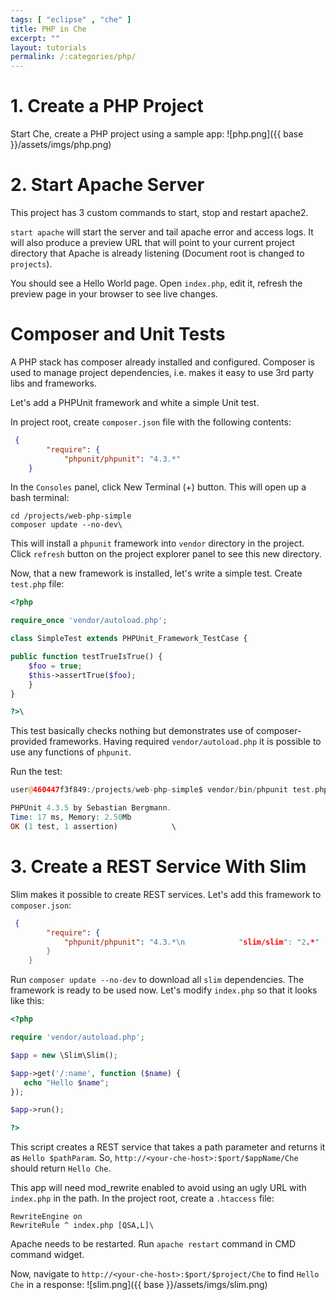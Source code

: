 ```yaml
---
tags: [ "eclipse" , "che" ]
title: PHP in Che
excerpt: ""
layout: tutorials
permalink: /:categories/php/
---
```

# 1. Create a PHP Project  
Start Che, create a PHP project using a sample app:
![php.png]({{ base }}/assets/imgs/php.png)

# 2. Start Apache Server  
This project has 3 custom commands to start, stop and restart apache2.

`start apache` will start the server and tail apache error and access logs. It will also produce a preview URL that will point to your current project directory that Apache is already listening (Document root is changed to `projects`).

You should see a Hello World page. Open `index.php`, edit it, refresh the preview page in your browser to see live changes.
# Composer and Unit Tests  
A PHP stack has composer already installed and configured. Composer is used to manage project dependencies, i.e. makes it easy to use 3rd party libs and frameworks.

Let's add a PHPUnit framework and white a simple Unit test.

In project root, create `composer.json` file with the following contents:
```json  
 {
        "require": {
            "phpunit/phpunit": "4.3.*"
    }
```
In the `Consoles` panel, click New Terminal (+) button. This will open up a bash terminal:
```shell  
cd /projects/web-php-simple
composer update --no-dev\
```
This will install a `phpunit` framework into `vendor` directory in the project. Click `refresh` button on the project explorer panel to see this new directory.

Now, that a new framework is installed, let's write a simple test. Create `test.php` file:
```php  
<?php

require_once 'vendor/autoload.php';

class SimpleTest extends PHPUnit_Framework_TestCase {

public function testTrueIsTrue() {
    $foo = true;
    $this->assertTrue($foo);
    }
}

?>\
```
This test basically checks nothing but demonstrates use of composer-provided frameworks. Having required `vendor/autoload.php` it is possible to use any functions of `phpunit`.

Run the test:
```php  
user@460447f3f849:/projects/web-php-simple$ vendor/bin/phpunit test.php

PHPUnit 4.3.5 by Sebastian Bergmann.
Time: 17 ms, Memory: 2.50Mb                                                      
OK (1 test, 1 assertion)            \
```

# 3. Create a REST Service With Slim  
Slim makes it possible to create REST services. Let's add this framework to `composer.json`:
```json  
 {
        "require": {
            "phpunit/phpunit": "4.3.*\n            "slim/slim": "2.*"
        }
    }
```
Run `composer update --no-dev` to download all `slim` dependencies. The framework is ready to be used now. Let's modify `index.php` so that it looks like this:
```php  
<?php

require 'vendor/autoload.php';

$app = new \Slim\Slim();

$app->get('/:name', function ($name) {
   echo "Hello $name";
});

$app->run();

?>
```
This script creates a REST service that takes a path parameter and returns it as `Hello $pathParam`. So, `http://<your-che-host>:$port/$appName/Che` should return `Hello Che`.

This app will need mod_rewrite enabled to avoid using an ugly URL with `index.php` in the path. In the project root, create a `.htaccess` file:
```text  
RewriteEngine on             
RewriteRule ^ index.php [QSA,L]\
```
Apache needs to be restarted. Run `apache restart` command in CMD command widget.

Now, navigate to `http://<your-che-host>:$port/$project/Che` to find `Hello Che` in a response:
![slim.png]({{ base }}/assets/imgs/slim.png)
